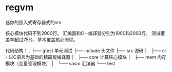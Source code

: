 # regvm
迷你的嵌入式寄存器式的vm


核心模块代码不到2000行。
汇编器和C--编译器分别为1000和2000行。
测试覆盖率超过75%，基本覆盖核心流程。


代码结构：
.
├── gtest            单元测试
├── include          头文件
├── src              源码
│   ├── c--         以C语言为基础的精简版编译器
│   ├── core        计算核心模块
│   ├── mem         内存模块（变量管理模块）
│   └── vasm        汇编器
└── test




